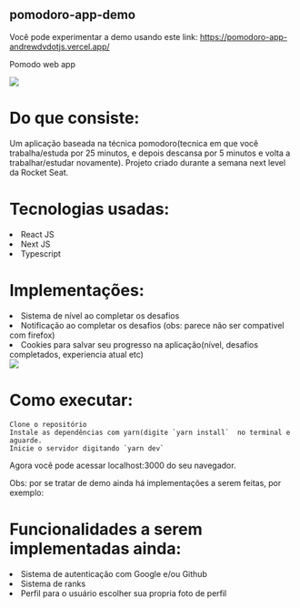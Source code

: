 ## pomodoro-app-demo

Você pode experimentar a demo usando este link: 
https://pomodoro-app-andrewdvdotjs.vercel.app/

Pomodo web app

<img src="https://i.imgur.com/Y5MZEo9.png">

# Do que consiste:  <br>
Um aplicação baseada na técnica pomodoro(tecnica em que você trabalha/estuda por 25 minutos, e depois descansa por 5 minutos e volta a trabalhar/estudar novamente).
Projeto criado durante a semana next level da Rocket Seat.

# Tecnologias usadas: <br>
<li>React JS </li>
<li>Next JS </li>
<li>Typescript </li>

# Implementações:
<li>Sistema de nível ao completar os desafios</li>
<li>Notificação ao completar os desafios (obs: parece não ser compativel com firefox)  </li>
<li>Cookies para salvar seu progresso na aplicação(nível, desafios completados, experiencia atual etc) </li>
<img src="https://i.imgur.com/ZdsHkMq.png">

# Como executar:
    Clone o repositório
    Instale as dependências com yarn(digite `yarn install`  no terminal e aguarde.
    Inicie o servidor digitando `yarn dev`
    

Agora você pode acessar localhost:3000 do seu navegador. <br>

Obs: por se tratar de demo ainda há implementações a serem feitas, por exemplo:

# Funcionalidades a serem implementadas ainda:
<li>Sistema de autenticação com Google e/ou Github</li>
<li>Sistema de ranks </li>
<li>Perfil para o usuário escolher sua propria foto de perfil</li>


